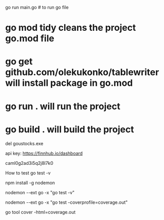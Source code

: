 go run main.go # to run go file

# go mod tidy cleans the project go.mod file 
# go get github.com/olekukonko/tablewriter  will install package in go.mod

# go run . will run the project

# go build . will build the project

del goustocks.exe


api key: https://finnhub.io/dashboard

caml0g2ad3i5q2j8l7k0

How to test 
go test -v

npm install -g nodemon


nodemon --ext go -x "go test -v"


nodemon --ext go -x "go test -coverprofile=coverage.out"


go tool cover -html=coverage.out
